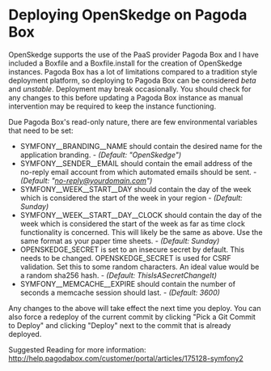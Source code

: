 # Deploying OpenSkedge on Pagoda Box

OpenSkedge supports the use of the PaaS provider Pagoda Box and I have included a Boxfile and a Boxfile.install for the creation of OpenSkedge instances. Pagoda Box has a lot of limitations compared to a tradition style deployment platform, so deploying to Pagoda Box can be considered <em>beta</em> and <em>unstable</em>. Deployment may break occasionally. You should check for any changes to this before updating a Pagoda Box instance as manual intervention may be required to keep the instance functioning.

Due Pagoda Box's read-only nature, there are few environmental variables that need to be set:

*  SYMFONY__BRANDING__NAME should contain the desired name for the application branding. - <em>(Default: "OpenSkedge")</em>
*  SYMFONY__SENDER__EMAIL should contain the email address of the no-reply email account from which automated emails should be sent. - <em>(Default: "no-reply@yourdomain.com")</em>
*  SYMFONY__WEEK__START__DAY should contain the day of the week which is considered the start of the week in your region - <em>(Default: Sunday)</em>
*  SYMFONY__WEEK__START__DAY__CLOCK should contain the day of the week which is considered the start of the week as far as time clock functionality is concerned. This will likely be the same as above. Use the same format as your paper time sheets. -  <em>(Default: Sunday)</em>
*  OPENSKEDGE_SECRET is set to an insecure secret by default. This needs to be changed. OPENSKEDGE_SECRET is used for CSRF validation. Set this to some random characters. An ideal value would be a random sha256 hash. - <em>(Default: ThisIsASecretChangeIt)</em>
*  SYMFONY__MEMCACHE__EXPIRE should contain the number of seconds a memcache session should last. - <em>(Default: 3600)</em>

Any changes to the above will take effect the next time you deploy. You can also force a redeploy of the current commit by clicking "Pick a Git Commit to Deploy" and clicking "Deploy" next to the commit that is already deployed.

Suggested Reading for more information:
http://help.pagodabox.com/customer/portal/articles/175128-symfony2

